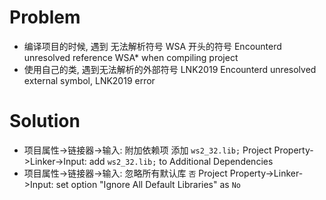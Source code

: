 # Problem

- 编译项目的时候, 遇到 无法解析符号 WSA 开头的符号
  Encounterd unresolved reference WSA* when compiling project
- 使用自己的类, 遇到无法解析的外部符号 LNK2019
  Encounterd unresolved external symbol, LNK2019 error
# Solution

- 项目属性->链接器->输入: 附加依赖项 添加 `ws2_32.lib;`
  Project Property->Linker->Input: add `ws2_32.lib;` to  Additional Dependencies
- 项目属性->链接器->输入: 忽略所有默认库 `否`
  Project Property->Linker->Input: set option "Ignore All Default Libraries" as `No`
